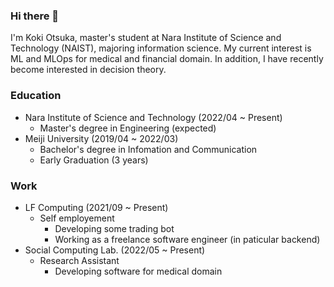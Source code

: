 ### Hi there 👋
I'm Koki Otsuka, master's student at Nara Institute of Science and Technology (NAIST), majoring information science.
My current interest is ML and MLOps for medical and financial domain.
In addition, I have recently become interested in decision theory.

### Education
- Nara Institute of Science and Technology (2022/04 ~ Present)
  - Master's degree in Engineering (expected)
- Meiji University (2019/04 ~ 2022/03)
  - Bachelor's degree in Infomation and Communication
  - Early Graduation (3 years)

### Work
- LF Computing (2021/09 ~ Present)
  - Self employement
    - Developing some trading bot
    - Working as a freelance software engineer (in paticular backend)
- Social Computing Lab. (2022/05 ~ Present)
  - Research Assistant
    - Developing software for medical domain
